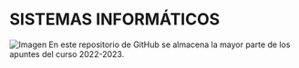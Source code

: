 # SISTEMAS INFORMÁTICOS
![Imagen](https://www.terabyte2003.com/images/noticias/SISTEMAS-INFORMATICOS-TERABYTE.jpg)
En este repositorio de GitHub se almacena la mayor parte de los apuntes del curso 2022-2023.
